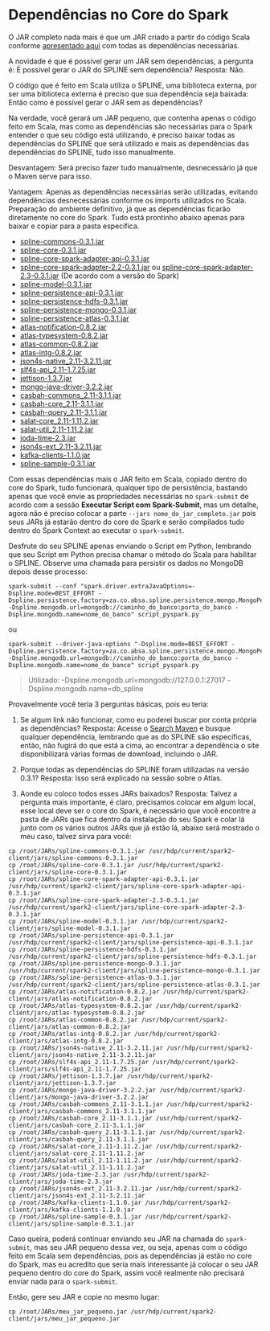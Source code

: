 # Dependências no Core do Spark

O JAR completo nada mais é que um JAR criado a partir do código Scala conforme [apresentado aqui](https://github.com/WilliamPorto/keyruslab-spline/blob/master/FatJAR.md "apresentado aqui") com todas as dependências necessárias.

A novidade é que é possível gerar um JAR sem dependências, a pergunta é: É possível gerar o JAR do SPLINE sem dependência?
Resposta: Não.

O código que é feito em Scala utiliza o SPLINE, uma biblioteca externa, por ser uma biblioteca externa é preciso que sua dependência seja baixada: Então como é possível gerar o JAR sem as dependências?

Na verdade, você gerará um JAR pequeno, que contenha apenas o código feito em Scala, mas como as dependências são necessárias para o Spark entender o que seu código está utilizando, é preciso baixar todas as dependências do SPLINE que será utilizado e mais as dependências das dependências do SPLINE, tudo isso manualmente.

Desvantagem: Será preciso fazer tudo manualmente, desnecessário já que o Maven serve para isso.

Vantagem: Apenas as dependências necessárias serão utilizadas, evitando dependências desnecessárias conforme os imports utilizados no Scala. Preparação do ambiente definitivo, já que as dependências ficarão diretamente no core do Spark. Tudo está prontinho abaixo apenas para baixar e copiar para a pasta específica.

* [spline-commons-0.3.1.jar](https://search.maven.org/remotecontent?filepath=za/co/absa/spline/spline-commons/0.3.1/spline-commons-0.3.1.jar "Baixar Agora")
* [spline-core-0.3.1.jar](https://search.maven.org/remotecontent?filepath=za/co/absa/spline/spline-core/0.3.1/spline-core-0.3.1.jar "Baixar Agora")
* [spline-core-spark-adapter-api-0.3.1.jar](https://search.maven.org/remotecontent?filepath=za/co/absa/spline/spline-core-spark-adapter-api/0.3.1/spline-core-spark-adapter-api-0.3.1.jar "Baixar Agora")
* [spline-core-spark-adapter-2.2-0.3.1.jar](https://search.maven.org/remotecontent?filepath=za/co/absa/spline/spline-core-spark-adapter-2.2/0.3.1/spline-core-spark-adapter-2.2-0.3.1.jar "Baixar Agora") ou [spline-core-spark-adapter-2.3-0.3.1.jar](https://search.maven.org/remotecontent?filepath=za/co/absa/spline/spline-core-spark-adapter-2.3/0.3.1/spline-core-spark-adapter-2.3-0.3.1.jar "Baixar Agora") (De acordo com a versão do Spark)
* [spline-model-0.3.1.jar](https://search.maven.org/remotecontent?filepath=za/co/absa/spline/spline-model/0.3.1/spline-model-0.3.1.jar "Baixar Agora")
* [spline-persistence-api-0.3.1.jar](https://search.maven.org/remotecontent?filepath=za/co/absa/spline/spline-persistence-api/0.3.1/spline-persistence-api-0.3.1.jar "Baixar Agora")
* [spline-persistence-hdfs-0.3.1.jar](https://search.maven.org/remotecontent?filepath=za/co/absa/spline/spline-persistence-hdfs/0.3.1/spline-persistence-hdfs-0.3.1.jar "Baixar Agora")
* [spline-persistence-mongo-0.3.1.jar](https://search.maven.org/remotecontent?filepath=za/co/absa/spline/spline-persistence-mongo/0.3.1/spline-persistence-mongo-0.3.1.jar "Baixar Agora")
* [spline-persistence-atlas-0.3.1.jar](https://search.maven.org/remotecontent?filepath=za/co/absa/spline/spline-persistence-atlas/0.3.1/spline-persistence-atlas-0.3.1.jar "Baixar Agora")
* [atlas-notification-0.8.2.jar](https://search.maven.org/remotecontent?filepath=org/apache/atlas/atlas-notification/0.8.2/atlas-notification-0.8.2.jar "Baixar Agora")
* [atlas-typesystem-0.8.2.jar](https://search.maven.org/remotecontent?filepath=org/apache/atlas/atlas-typesystem/0.8.2/atlas-typesystem-0.8.2.jar "Baixar Agora")
* [atlas-common-0.8.2.jar](https://search.maven.org/remotecontent?filepath=org/apache/atlas/atlas-common/0.8.2/atlas-common-0.8.2.jar "Baixar Agora")
* [atlas-intg-0.8.2.jar](https://search.maven.org/remotecontent?filepath=org/apache/atlas/atlas-intg/0.8.2/atlas-intg-0.8.2.jar "Baixar Agora")
* [json4s-native_2.11-3.2.11.jar](https://search.maven.org/remotecontent?filepath=org/json4s/json4s-native_2.11/3.2.11/json4s-native_2.11-3.2.11.jar "Baixar Agora")
* [slf4s-api_2.11-1.7.25.jar](https://search.maven.org/remotecontent?filepath=org/slf4s/slf4s-api_2.11/1.7.25/slf4s-api_2.11-1.7.25.jar "Baixar Agora")
* [jettison-1.3.7.jar](https://search.maven.org/remotecontent?filepath=org/codehaus/jettison/jettison/1.3.7/jettison-1.3.7.jar "Baixar Agora")
* [mongo-java-driver-3.2.2.jar](https://search.maven.org/remotecontent?filepath=org/mongodb/mongo-java-driver/3.2.2/mongo-java-driver-3.2.2.jar "Baixar Agora")
* [casbah-commons_2.11-3.1.1.jar](https://search.maven.org/remotecontent?filepath=org/mongodb/casbah-commons_2.11/3.1.1/casbah-commons_2.11-3.1.1.jar "Baixar Agora")
* [casbah-core_2.11-3.1.1.jar](https://search.maven.org/remotecontent?filepath=org/mongodb/casbah-core_2.11/3.1.1/casbah-core_2.11-3.1.1.jar "Baixar Agora")
* [casbah-query_2.11-3.1.1.jar](https://search.maven.org/remotecontent?filepath=org/mongodb/casbah-query_2.11/3.1.1/casbah-query_2.11-3.1.1.jar "Baixar Agora")
* [salat-core_2.11-1.11.2.jar](https://search.maven.org/remotecontent?filepath=com/github/salat/salat-core_2.11/1.11.2/salat-core_2.11-1.11.2.jar "Baixar Agora")
* [salat-util_2.11-1.11.2.jar](https://search.maven.org/remotecontent?filepath=com/github/salat/salat-util_2.11/1.11.2/salat-util_2.11-1.11.2.jar "Baixar Agora")
* [joda-time-2.3.jar](https://search.maven.org/remotecontent?filepath=joda-time/joda-time/2.3/joda-time-2.3.jar "Baixar Agora")
* [json4s-ext_2.11-3.2.11.jar](https://search.maven.org/remotecontent?filepath=org/json4s/json4s-ext_2.11/3.2.11/json4s-ext_2.11-3.2.11.jar "Baixar Agora")
* [kafka-clients-1.1.0.jar](https://search.maven.org/remotecontent?filepath=org/apache/kafka/kafka-clients/1.1.0/kafka-clients-1.1.0.jar "Baixar Agora")
* [spline-sample-0.3.1.jar](https://search.maven.org/remotecontent?filepath=za/co/absa/spline/spline-sample/0.3.1/spline-sample-0.3.1.jar "Baixar Agora")

Com essas dependências mais o JAR feito em Scala, copiado dentro do core do Spark, tudo funcionará, qualquer tipo de persistência, bastando apenas que você envie as propriedades necessárias no ```spark-submit``` de acordo com a sessão __Executar Script com Spark-Submit__, mas um detalhe, agora não é preciso colocar a parte ```--jars nome_do_jar_completo.jar``` pois seus JARs já estarão dentro do core do Spark e serão compilados tudo dentro do Spark Context ao executar o ```spark-submit```.

Desfrute do seu SPLINE apenas enviando o Script em Python, lembrando que seu Script em Python precisa chamar o método do Scala para habilitar o SPLINE. Observe uma chamada para persistir os dados no MongoDB depois desse processo:

```
spark-submit --conf "spark.driver.extraJavaOptions=-Dspline.mode=BEST_EFFORT -Dspline.persistence.factory=za.co.absa.spline.persistence.mongo.MongoPersistenceFactory -Dspline.mongodb.url=mongodb://caminho_do_banco:porta_do_banco -Dspline.mongodb.name=nome_do_banco" script_pyspark.py
```

ou

```
spark-submit --driver-java-options "-Dspline.mode=BEST_EFFORT -Dspline.persistence.factory=za.co.absa.spline.persistence.mongo.MongoPersistenceFactory -Dspline.mongodb.url=mongodb://caminho_do_banco:porta_do_banco -Dspline.mongodb.name=nome_do_banco" script_pyspark.py
```

> Utilizado: -Dspline.mongodb.url=mongodb://127.0.0.1:27017 -Dspline.mongodb.name=db_spline

Provavelmente você teria 3 perguntas básicas, pois eu teria:

1. Se algum link não funcionar, como eu poderei buscar por conta própria as dependências? Resposta: Acesse o [Search Maven](https://search.maven.org/ "Search Maven") e busque qualquer dependência, lembrando que as do SPLINE são específicas, então, não fugirá do que está a cima, ao encontrar a dependência o site disponibilizará várias formas de download, incluindo o JAR.

2. Porque todas as dependências do SPLINE foram utilizadas na versão 0.3.1? Resposta: Isso será explicado na sessão sobre o Atlas.

3. Aonde eu coloco todos esses JARs baixados? Resposta: Talvez a pergunta mais importante, é claro, precisamos colocar em algum local, esse local deve ser o core do Spark, é necessário que você encontre a pasta de JARs que fica dentro da instalação do seu Spark e colar lá junto com os vários outros JARs que já estão lá, abaixo será mostrado o meu caso, talvez sirva para você:

```
cp /root/JARs/spline-commons-0.3.1.jar /usr/hdp/current/spark2-client/jars/spline-commons-0.3.1.jar
cp /root/JARs/spline-core-0.3.1.jar /usr/hdp/current/spark2-client/jars/spline-core-0.3.1.jar
cp /root/JARs/spline-core-spark-adapter-api-0.3.1.jar /usr/hdp/current/spark2-client/jars/spline-core-spark-adapter-api-0.3.1.jar
cp /root/JARs/spline-core-spark-adapter-2.3-0.3.1.jar /usr/hdp/current/spark2-client/jars/spline-core-spark-adapter-2.3-0.3.1.jar
cp /root/JARs/spline-model-0.3.1.jar /usr/hdp/current/spark2-client/jars/spline-model-0.3.1.jar
cp /root/JARs/spline-persistence-api-0.3.1.jar /usr/hdp/current/spark2-client/jars/spline-persistence-api-0.3.1.jar
cp /root/JARs/spline-persistence-hdfs-0.3.1.jar /usr/hdp/current/spark2-client/jars/spline-persistence-hdfs-0.3.1.jar
cp /root/JARs/spline-persistence-mongo-0.3.1.jar /usr/hdp/current/spark2-client/jars/spline-persistence-mongo-0.3.1.jar
cp /root/JARs/spline-persistence-atlas-0.3.1.jar /usr/hdp/current/spark2-client/jars/spline-persistence-atlas-0.3.1.jar
cp /root/JARs/atlas-notification-0.8.2.jar /usr/hdp/current/spark2-client/jars/atlas-notification-0.8.2.jar
cp /root/JARs/atlas-typesystem-0.8.2.jar /usr/hdp/current/spark2-client/jars/atlas-typesystem-0.8.2.jar
cp /root/JARs/atlas-common-0.8.2.jar /usr/hdp/current/spark2-client/jars/atlas-common-0.8.2.jar
cp /root/JARs/atlas-intg-0.8.2.jar /usr/hdp/current/spark2-client/jars/atlas-intg-0.8.2.jar
cp /root/JARs/json4s-native_2.11-3.2.11.jar /usr/hdp/current/spark2-client/jars/json4s-native_2.11-3.2.11.jar
cp /root/JARs/slf4s-api_2.11-1.7.25.jar /usr/hdp/current/spark2-client/jars/slf4s-api_2.11-1.7.25.jar
cp /root/JARs/jettison-1.3.7.jar /usr/hdp/current/spark2-client/jars/jettison-1.3.7.jar
cp /root/JARs/mongo-java-driver-3.2.2.jar /usr/hdp/current/spark2-client/jars/mongo-java-driver-3.2.2.jar
cp /root/JARs/casbah-commons_2.11-3.1.1.jar /usr/hdp/current/spark2-client/jars/casbah-commons_2.11-3.1.1.jar
cp /root/JARs/casbah-core_2.11-3.1.1.jar /usr/hdp/current/spark2-client/jars/casbah-core_2.11-3.1.1.jar
cp /root/JARs/casbah-query_2.11-3.1.1.jar /usr/hdp/current/spark2-client/jars/casbah-query_2.11-3.1.1.jar
cp /root/JARs/salat-core_2.11-1.11.2.jar /usr/hdp/current/spark2-client/jars/salat-core_2.11-1.11.2.jar
cp /root/JARs/salat-util_2.11-1.11.2.jar /usr/hdp/current/spark2-client/jars/salat-util_2.11-1.11.2.jar
cp /root/JARs/joda-time-2.3.jar /usr/hdp/current/spark2-client/jars/joda-time-2.3.jar
cp /root/JARs/json4s-ext_2.11-3.2.11.jar /usr/hdp/current/spark2-client/jars/json4s-ext_2.11-3.2.11.jar
cp /root/JARs/kafka-clients-1.1.0.jar /usr/hdp/current/spark2-client/jars/kafka-clients-1.1.0.jar
cp /root/JARs/spline-sample-0.3.1.jar /usr/hdp/current/spark2-client/jars/spline-sample-0.3.1.jar
```

Caso queira, poderá continuar enviando seu JAR na chamada do ```spark-submit```, mas seu JAR pequeno dessa vez, ou seja, apenas com o código feito em Scala sem dependências, pois as dependências já estão no core do Spark, mas eu acredito que seria mais interessante já colocar o seu JAR pequeno dentro do core do Spark, assim você realmente não precisará enviar nada para o ```spark-submit```.

Então, gere seu JAR e copie no mesmo lugar:

```
cp /root/JARs/meu_jar_pequeno.jar /usr/hdp/current/spark2-client/jars/meu_jar_pequeno.jar
```
